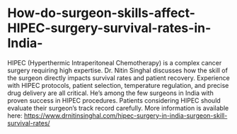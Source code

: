 # How-do-surgeon-skills-affect-HIPEC-surgery-survival-rates-in-India-

HIPEC (Hyperthermic Intraperitoneal Chemotherapy) is a complex cancer surgery requiring high expertise. Dr. Nitin Singhal discusses how the skill of the surgeon directly impacts survival rates and patient recovery. Experience with HIPEC protocols, patient selection, temperature regulation, and precise drug delivery are all critical. He’s among the few surgeons in India with proven success in HIPEC procedures. Patients considering HIPEC should evaluate their surgeon’s track record carefully. More information is available here:
https://www.drnitinsinghal.com/hipec-surgery-in-india-surgeon-skill-survival-rates/

